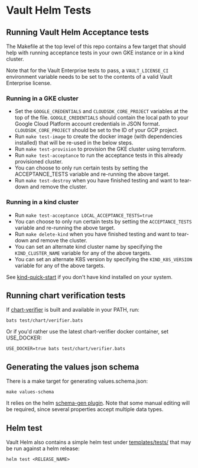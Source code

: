 # Vault Helm Tests

<!--markdownlint-disable-->

## Running Vault Helm Acceptance tests

The Makefile at the top level of this repo contains a few target that should help with running acceptance tests in your own GKE instance or in a kind cluster.

Note that for the Vault Enterprise tests to pass, a `VAULT_LICENSE_CI` environment variable needs to be set to the contents of a valid Vault Enterprise license.

### Running in a GKE cluster

- Set the `GOOGLE_CREDENTIALS` and `CLOUDSDK_CORE_PROJECT` variables at the top of the file. `GOOGLE_CREDENTIALS` should contain the local path to your Google Cloud Platform account credentials in JSON format. `CLOUDSDK_CORE_PROJECT` should be set to the ID of your GCP project.
- Run `make test-image` to create the docker image (with dependencies installed) that will be re-used in the below steps.
- Run `make test-provision` to provision the GKE cluster using terraform.
- Run `make test-acceptance` to run the acceptance tests in this already provisioned cluster.
- You can choose to only run certain tests by setting the ACCEPTANCE_TESTS variable and re-running the above target.
- Run `make test-destroy` when you have finished testing and want to tear-down and remove the cluster.

### Running in a kind cluster

- Run `make test-acceptance LOCAL_ACCEPTANCE_TESTS=true`
- You can choose to only run certain tests by setting the `ACCEPTANCE_TESTS` variable and re-running the above target.
- Run `make delete-kind` when you have finished testing and want to tear-down and remove the cluster.
- You can set an alternate kind cluster name by specifying the `KIND_CLUSTER_NAME` variable for any of the above targets.
- You can set an alternate K8S version by specifying the `KIND_K8S_VERSION` variable for any of the above targets.

See [kind-quick-start](https://kind.sigs.k8s.io/docs/user/quick-start/) if you don't have kind installed on your system.

## Running chart verification tests

If [chart-verifier](https://github.com/redhat-certification/chart-verifier) is built and available in your PATH, run:

    bats test/chart/verifier.bats

Or if you'd rather use the latest chart-verifier docker container, set
USE_DOCKER:

    USE_DOCKER=true bats test/chart/verifier.bats

## Generating the values json schema

There is a make target for generating values.schema.json:

    make values-schema

It relies on the helm [schema-gen plugin][schema-gen]. Note that some manual
editing will be required, since several properties accept multiple data types.

[schema-gen]: https://github.com/KnechtionsCoding/helm-schema-gen

## Helm test

Vault Helm also contains a simple helm test under
[templates/tests/](../templates/tests/) that may be run against a helm release:

    helm test <RELEASE_NAME>
